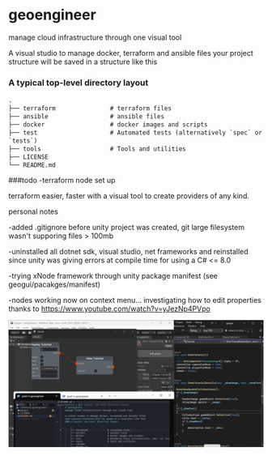 # geoengineer
manage cloud infrastructure through one visual tool

A visual studio to manage docker, terraform and ansible files
your project structure will be saved in a structure like this
### A typical top-level directory layout

    .
    ├── terraform               # terraform files
    ├── ansible                 # ansible files
    ├── docker                  # docker images and scripts
    ├── test                    # Automated tests (alternatively `spec` or `tests`)
    ├── tools                   # Tools and utilities
    ├── LICENSE
    └── README.md

###todo
-terraform node set up

terraform
easier, faster with a visual tool to create providers of any kind.

personal notes

-added .gitignore before unity project was created, git large filesystem wasn't supporing files > 100mb

-uninstalled all dotnet sdk, visual studio, net frameworks and reinstalled since unity was giving errors at compile time for using a C# <= 8.0

-trying xNode framework through unity package manifest (see geogui/pacakges/manifest)

-nodes working now on context menu... investigating how to edit properties
thanks to https://www.youtube.com/watch?v=yJezNp4PVpo  

![Alt text](screenshot.png?raw=true "screenshot of nodes working")

